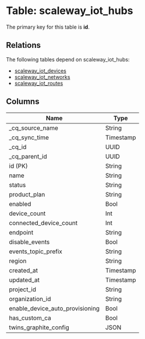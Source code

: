 # Table: scaleway_iot_hubs

The primary key for this table is **id**.

## Relations

The following tables depend on scaleway_iot_hubs:
  - [scaleway_iot_devices](scaleway_iot_devices.md)
  - [scaleway_iot_networks](scaleway_iot_networks.md)
  - [scaleway_iot_routes](scaleway_iot_routes.md)

## Columns

| Name          | Type          |
| ------------- | ------------- |
|_cq_source_name|String|
|_cq_sync_time|Timestamp|
|_cq_id|UUID|
|_cq_parent_id|UUID|
|id (PK)|String|
|name|String|
|status|String|
|product_plan|String|
|enabled|Bool|
|device_count|Int|
|connected_device_count|Int|
|endpoint|String|
|disable_events|Bool|
|events_topic_prefix|String|
|region|String|
|created_at|Timestamp|
|updated_at|Timestamp|
|project_id|String|
|organization_id|String|
|enable_device_auto_provisioning|Bool|
|has_custom_ca|Bool|
|twins_graphite_config|JSON|